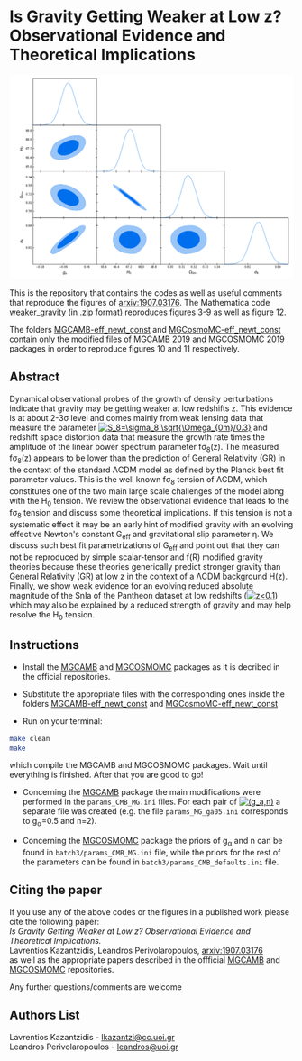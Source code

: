 # Is Gravity Getting Weaker at Low z? Observational Evidence and Theoretical Implications
<p align="center">
<img src="fig_front.png" width="700" title="Figure_1" />
</p>

This is the repository that contains the codes as well as useful comments that reproduce the figures of [arxiv:1907.03176](https://arxiv.org/pdf/1907.03176.pdf). The Mathematica code [weaker_gravity](weaker_gravity.zip) (in .zip format) reproduces figures 3-9 as well as figure 12.

The folders [MGCAMB-eff_newt_const](MGCAMB-eff_newt_const.zip) and [MGCosmoMC-eff_newt_const](MGCosmoMC-eff_newt_const.zip) contain only
the modified files of MGCAMB 2019 and MGCOSMOMC 2019 packages in order to reproduce figures 10 and 11 respectively.

## Abstract
Dynamical observational probes of the growth of density perturbations indicate that gravity may be getting weaker at low redshifts z. This evidence is at about 2-3&sigma; level and comes mainly from weak lensing data that measure the parameter <a href="https://www.codecogs.com/eqnedit.php?latex=S_8=\sigma_8&space;\sqrt{\Omega_{0m}/0.3}" target="_blank"><img src="https://latex.codecogs.com/gif.latex?S_8=\sigma_8&space;\sqrt{\Omega_{0m}/0.3}" title="S_8=\sigma_8 \sqrt{\Omega_{0m}/0.3}" /></a>  and redshift space distortion data that measure the growth rate times the amplitude of the linear power spectrum parameter f&sigma;<sub>8</sub>(z).  The measured f&sigma;<sub>8</sub>(z) appears to be lower than the prediction of General Relativity (GR) in the context of the standard &Lambda;CDM model as defined by the Planck best fit parameter values. This is the well known f&sigma;<sub>8</sub> tension of &Lambda;CDM, which constitutes one of the two main large scale challenges of the model along with the H<sub>0</sub> tension.  We review the observational evidence that leads to the f&sigma;<sub>8</sub> tension and discuss some theoretical implications. If this tension is not a systematic effect it may be an early hint of modified gravity with an evolving effective Newton's constant G<sub>eff</sub> and gravitational slip parameter &eta;. We discuss such best fit parametrizations of G<sub>eff</sub> and point out that they can not be reproduced by simple scalar-tensor and f(R) modified gravity theories because these theories generically predict stronger gravity  than General Relativity (GR) at low z in the context of a &Lambda;CDM background H(z). Finally, we show weak evidence for an evolving reduced absolute magnitude of the SnIa of the Pantheon dataset at low redshifts (<a href="https://www.codecogs.com/eqnedit.php?latex=z<0.1" target="_blank"><img src="https://latex.codecogs.com/svg.latex?z<0.1" title="z<0.1" /></a>) which may also be explained by a reduced strength of gravity and may help resolve the H<sub>0</sub> tension.

## Instructions

* Install the [MGCAMB](https://github.com/sfu-cosmo/MGCAMB/tree/eff_newt_const) and [MGCOSMOMC](https://github.com/sfu-cosmo/MGCosmoMC/tree/eff_newt_const) 
packages as it is decribed in the official repositories.

* Substitute the appropriate files with the corresponding ones inside the folders [MGCAMB-eff_newt_const](MGCAMB-eff_newt_const.zip)
and [MGCosmoMC-eff_newt_const](MGCosmoMC-eff_newt_const.zip)

* Run on your terminal: 
```bash
make clean
make
```
which compile the MGCAMB and MGCOSMOMC packages. Wait until everything is finished. After that you are good to go!

* Concerning the [MGCAMB](https://github.com/sfu-cosmo/MGCAMB/tree/eff_newt_const) package the main modifications were performed in 
the ```params_CMB_MG.ini``` files. For each pair of <a href="https://www.codecogs.com/eqnedit.php?latex=(g_a,n)" target="_blank"><img src="https://latex.codecogs.com/svg.latex?(g_a,n)" title="(g_a,n)" /></a> a separate file was created (e.g. the file ```params_MG_ga05.ini``` corresponds to g<sub>&alpha;</sub>=0.5 and n=2).

* Concerning the [MGCOSMOMC](https://github.com/sfu-cosmo/MGCosmoMC/tree/eff_newt_const) package the priors of g<sub>&alpha;</sub> and n can be found in 
```batch3/params_CMB_MG.ini``` file, while the priors for the rest of the parameters can be found in 
```batch3/params_CMB_defaults.ini``` file.


## Citing the paper 
If you use any of the above codes or the figures in a published work please cite the following paper:
<br>*Is Gravity Getting Weaker at Low z? Observational Evidence and Theoretical Implications.*
<br>Lavrentios Kazantzidis, Leandros Perivolaropoulos, [arxiv:1907.03176](https://arxiv.org/pdf/1907.03176.pdf)
<br>as well as the appropriate papers described in the offficial [MGCAMB](https://github.com/sfu-cosmo/MGCAMB/tree/eff_newt_const) and [MGCOSMOMC](https://github.com/sfu-cosmo/MGCosmoMC/tree/eff_newt_const) repositories.

Any further questions/comments are welcome

## Authors List
Lavrentios Kazantzidis - <lkazantzi@cc.uoi.gr>
<br>Leandros Perivolaropoulos - <leandros@uoi.gr>
